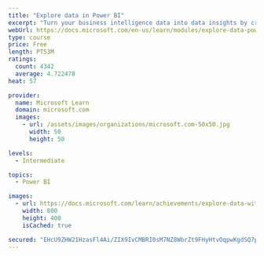 ```yaml
---
title: "Explore data in Power BI"
excerpt: "Turn your business intelligence data into data insights by creating and configuring Power BI dashboards."
webUrl: https://docs.microsoft.com/en-us/learn/modules/explore-data-power-bi/
type: course
price: Free
length: PT53M
ratings:
  count: 4342
  average: 4.722478
heat: 57

provider:
  name: Microsoft Learn
  domain: microsoft.com
  images:
    - url: /assets/images/organizations/microsoft.com-50x50.jpg
      width: 50
      height: 50

levels:
  - Intermediate

topics:
  - Power BI

images:
  - url: https://docs.microsoft.com/learn/achievements/explore-data-with-power-bi-desktop-social.png
    width: 800
    height: 400
    isCached: true

secured: "EHcU9ZHW21HzasFl4Ai/ZIX9IvCMBRI0sM7NZ8WbrZt9FHyHtvOqpwKgdSQ7pnbgl/3V1NjJs37U6kSG8xfA0wcH4paLS5+nbO7PF4jJRjTAylYB+YkoDNyRYwaZZh1VxjTwxqoLKy9AskmvwLmMi84qUVPGGp8IBlJFYqB0q8bm0ImF7TYEivhUhspAOsraRp3Oo9tben81kuuNbCCk77LpYWUGphTSwaiR7gOFkaIetnxvfNEByArkJfv7SBWlWuBqgY4KWYBqCz8JclcOgX0YTHQ/QWWJtEN8TVgyOWHOKlJZ1RwBVEZsWtlgA2hQWZUxO+lBcT8ENY7rFWonc66ilviTy86kF2xH2yQXOBMGC6D6bIQJVF7/Ni7rWyOyeXWom/oCuVXNq0rZWetrj8gKxS6QNjTHBl7/3CmdIvg=;wRMqC+/EyAPfbk0QhKx6IA=="
---
```


